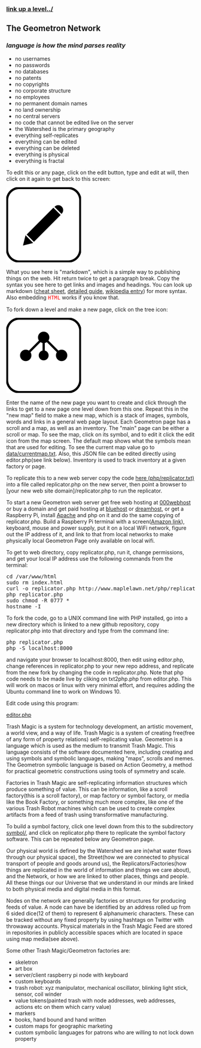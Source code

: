 ### [link up a level../](../)

## The Geometron Network

### *language is how the mind parses reality*

- no usernames
- no passwords
- no databases
- no patents
- no copyrights
- no corporate structure
- no employees
- no permanent domain names
- no land ownership
- no central servers
- no code that cannot be edited live on the server
- the Watershed is the primary geography
- everything self-replicates
- everything can be edited
- everything can be deleted
- everything is physical
- everything is fractal

To edit this or any page, click on the edit button, type and edit at will, then click on it again to get back to this screen:

[![](iconsymbols/edit.svg)](pageeditor.html)

What you see here is "markdown", which is a simple way to publishing things on the web. Hit return twice to get a paragraph break.  Copy the syntax you see here to get links and images and headings. You can look up markdown ([cheat sheet](https://www.markdownguide.org/cheat-sheet/), [detailed guide](https://daringfireball.net/projects/markdown/syntax), [wikipedia entry](https://en.wikipedia.org/wiki/Markdown)) for more syntax.  Also embedding <span style = "color:red;font-family:courier;">HTML</span> works if you know that.  

To fork down a level and make a new page, click on the tree icon:

[![](iconsymbols/fork.svg)](list.html)

Enter the name of the new page you want to create and click through the links to get to a new page one level down from this one.  Repeat this in the "new map" field to make a new map, which is a stack of images, symbols, words and links in a general web page layout.  Each Geometron page has a scroll and a map, as well as an inventory.  The "main" page can be either a scroll or map.  To see the map, click on its symbol, and to edit it click the edit icon from the map screen. The default map shows what the symbols mean that are used for editing.  To see the current map value go to [data/currentmap.txt](data/currentmap.txt).  Also, this JSON file can be edited directly using editor.php(see link below).  Inventory is used to track inventory at a given factory or page.  

To replicate this to a new web server copy the code [here (php/replicator.txt)](php/replicator.txt) into a file called replicator.php on the new server, then point a browser to [your new web site domain]/replicator.php to run the replicator.

To start a new Geometron web server get free web hosting at [000webhost](https://www.000webhost.com/) or buy a domain and get paid hosting at [bluehost](https://www.bluehost.com/) or [dreamhost](https://www.dreamhost.com/), or get a Raspberry Pi, install [Apache](https://www.raspberrypi.org/documentation/remote-access/web-server/apache.md) and php on it and do the same copying of replicator.php.  Build a Raspberry Pi terminal with a screen([Amazon link](https://www.amazon.com/gp/product/B01J51CXU4/)), keyboard, mouse and power supply, put it on a local WiFi network, figure out the IP address of it, and link to that from local networks to make physically local Geometron Page only available on local wifi. 


To get to web directory, copy replicator.php, run it, change permissions, and get your local IP address use the following commands from the terminal:
<pre>
cd /var/www/html
sudo rm index.html
curl -o replicator.php http://www.maplelawn.net/php/replicator.txt
php replicator.php
sudo chmod -R 0777 *
hostname -I
</pre>


To fork the code, go to a UNIX command line with PHP installed, go into a new directory which is linked to a new github repository, copy replicator.php into that directory and type from the command line:

<pre>
php replicator.php
php -S localhost:8000
</pre>

 and navigate your browser to localhost:8000, then edit using editor.php, change references in replicator.php to your new repo address, and replicate from the new fork by changing the code in replicator.php.  Note that php code needs to be made live by cliking on txt2php.php from editor.php.  This will work on macos or linux with very minimal effort, and requires adding the Ubuntu command line to work on Windows 10.  


Edit code using this program:

[editor.php](editor.php)

Trash Magic is a system for technology development, an artistic movement, a world view, and a way of life.  Trash Magic is a system of creating free(free of any form of property relations) self-replicating value.  Geometron is a language which is used as the medium to transmit Trash Magic. This language consists of the software documented here, including creating and using symbols and symbolic languages, making "maps", scrolls and memes.  The Geometron symbolic language is based on Action Geometry, a method for practical geometric constructions using tools of symmetry and scale.

Factories in Trash Magic are self-replicating information structures which produce something of value.  This can be information, like a scroll factory(this is a scroll factory), or map factory or symbol factory, or media like the Book Factory, or something much more complex, like one of the various Trash Robot machines which can be used to create complex artifacts from a feed of trash using transformative manufacturing.

To build a symbol factory, click one level down from this to the subdirectory [symbol/](symbol/), and click on replicator.php there to replicate the symbol factory software.  This can be repeated below any Geometron page.

Our physical world is defined by the Watershed we are in(what water flows through our physical space), the Street(how we are connected to physical transport of people and goods around us), the Replicators/Factories(how things are replicated in the world of information and things we care about), and the Network, or how we are linked to other places, things and people.  All these things our our Universe that we understand in our minds are linked to both physical media and digital media in this format.  

Nodes on the network are generally factories or structures for producing feeds of value.  A node can have be identified by an address rolled up from 6 sided dice(12 of them) to represent 6 alphanumeric characters.  These can be tracked without any fixed property by using hashtags on Twitter with throwaway accounts. Physical materials in the Trash Magic Feed are stored in repositories in publicly accessible spaces which are located in space using map media(see above).  

Some other Trash Magic/Geometron factories are:

- skeletron
- art box
- server/client raspberry pi node with keyboard
- custom keyboards
- trash robot: xyz manipulator, mechanical oscillator, blinking light stick, sensor, coil winder
- value tokens(painted trash with node addresses, web addresses, actions etc on them which carry value)
- markers
- books, hand bound and hand written
- custom maps for geographic marketing
- custom symbolic languages for patrons who are willing to not lock down property








